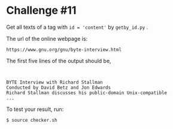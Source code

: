 # Challenge #11

Get all texts of a tag with ```id = 'content'``` by ```getby_id.py``` .

The url of the online webpage is:
```
https://www.gnu.org/gnu/byte-interview.html
```

The first five lines of the output should be,
```


BYTE Interview with Richard Stallman
Conducted by David Betz and Jon Edwards
Richard Stallman discusses his public-domain Unix-compatible
...
```

To test your result, run:
```
$ source checker.sh
```